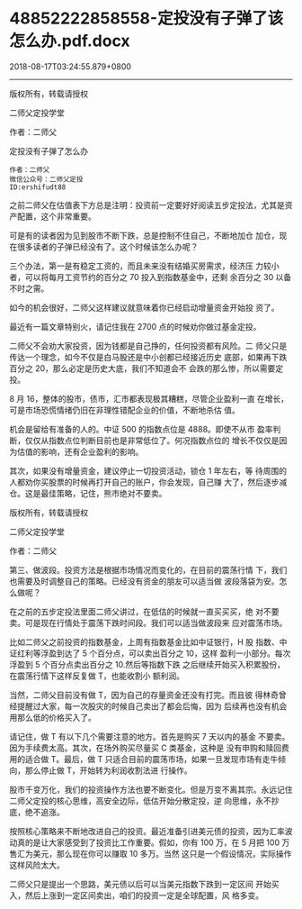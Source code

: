 # 48852222858558-定投没有子弹了该怎么办.pdf.docx

2018-08-17T03:24:55.879+0800

----

版权所有，转载请授权

二师父定投学堂

作者：二师父

定投没有子弹了怎么办 

	作者：二师父   
	微信公众号：二师父定投   
	ID:ershifudt88   
之前二师父在估值表下方总是注明：投资前一定要好好阅读五步定投法，尤其是资产配置，这个非常重要。 

可是有的读者因为见到股市不断下跌，总是控制不住自己，不断地加仓 加仓，现在很多读者的子弹已经没有了。这个时候该怎么办呢？ 

三个办法，第一是有稳定工资的，而且未来没有结婚买房需求，经济压 力较小者，可以将每月工资节约的百分之 70 投入到指数基金中，还剩 余百分之 30 以备不时之需。 

如今的机会很好，二师父这样建议就意味着你已经启动增量资金开始投 资了。 

最近有一篇文章特别火，请记住我在 2700 点的时候劝你做过基金定投。 

二师父不会劝大家投资，因为钱都是自己挣的，任何投资都有风险。二 师父只是传达一个理念，如今不仅是白马股还是中小创都已经接近历史 底部，如果再下跌百分之 20，那么必定是历史大底，我们不知道会不 会跌的那么惨，所以需要定投。 

8 月 16，整体的股市，债市，汇市都表现极其糟糕，尽管企业盈利一直 在增长，可是市场恐慌情绪仍旧在非理性错配企业的价值，不断地杀估 值。 

机会是留给有准备的人的。中证 500 的指数点位是 4888。即使不从市 盈率判断，仅仅从指数点位判断目前也是非常低位了。何况指数点位的 增长不仅仅是因为估值的影响，还有企业盈利的影响。 

其次，如果没有增量资金，建议停止一切投资活动，锁仓 1 年左右，等 待周围的人都劝你买股票的时候再打开自己的账户，你会发现，自己赚 大了，然后逐步减仓。这是最佳策略，记住，熊市绝对不要卖。 

版权所有，转载请授权

二师父定投学堂

作者：二师父

第三、做波段。投资方法是根据市场情况而变化的，在目前的震荡行情 下，我们也需要及时调整自己的策略。已经没有资金的朋友可以适当做 波段落袋为安。怎么做呢？ 

在之前的五步定投法里面二师父讲过，在低估的时候就一直买买买，绝 对不要卖。可是现在行情处于震荡下跌时间段。我们可以适当做波段来 应对震荡市场。 

比如二师父之前投资的指数基金，上周有指数基金比如中证银行，H 股 指数、中证红利等浮盈到达了 5 个百分点，可以卖出百分之 10，这样 盈利一小部分。每次浮盈到 5 个百分点卖出百分之 10\.然后等指数下跌 之后继续开始买入积累股份，在震荡行情下这样反复做 T，也能收割小 额利润。 

当然，二师父目前没有做 T，因为自己的存量资金还没有打完。而且彼 得林奇曾经提醒过大家，每一次股灾的时候自己卖出了都会后悔，因为 后续再也没有机会用那么低的价格买入了。 

请记住，做 T 有以下几个需要注意的地方。首先是购买 7 天以内的基金 不要卖。因为手续费太高。其次，在场外购买尽量买 C 类基金，这种是 没有申购和赎回费用的适合做 T。最后，做 T 只适合目前的震荡市场，如果一旦发现市场有走牛倾向，那么停止做 T，开始转为利润收割法进 行操作。 

股市千变万化，我们的投资操作方法也要不断变化。但是万变不离其宗。永远记住二师父定投的核心思维，高安全边际，低估开始分散定投，逆 向思维，永不抄底，绝不追涨。 

按照核心策略来不断地改进自己的投资。最近准备引进美元债的投资，因为汇率波动真的是让大家感受到了投资比工作重要。假如，你有 100 万，在 5 月把 100 万售汇为美元，那么现在你可以赚取 10 多万。当然 这只是一个假设情况，实际操作这样风险太大。 

二师父只是提出一个思路，美元债以后可以当美元指数下跌到一定区间 开始买入，然后上涨到一定区间卖出，咱们的投资一定是全球配置，风 格多变。 

